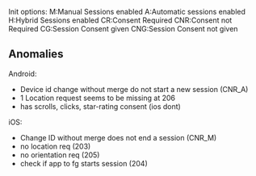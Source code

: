 Init options:
M:Manual Sessions enabled
A:Automatic sessions enabled
H:Hybrid Sessions enabled
CR:Consent Required
CNR:Consent not Required
CG:Session Consent given
CNG:Session Consent not given

## Anomalies

Android:
- Device id change without merge do not start a new session (CNR_A)
- 1 Location request seems to be missing at 206
- has scrolls, clicks, star-rating consent (ios dont)

iOS:
- Change ID without merge does not end a session (CNR_M)
- no location req (203)
- no orientation req (205)
- check if app to fg starts session (204)